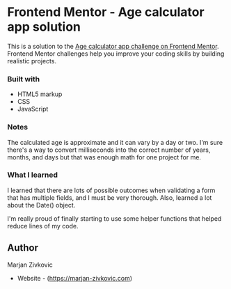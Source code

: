 # Frontend Mentor - Age calculator app solution

This is a solution to the [Age calculator app challenge on Frontend Mentor](https://www.frontendmentor.io/challenges/age-calculator-app-dF9DFFpj-Q). Frontend Mentor challenges help you improve your coding skills by building realistic projects. 

### Built with

- HTML5 markup
- CSS 
- JavaScript 

### Notes

The calculated age is approximate and it can vary by a day or two. I'm sure there's a way to convert milliseconds into the correct number of years, months, and days but that was enough math for one project for me.

### What I learned

I learned that there are lots of possible outcomes when validating a form that has multiple fields, and I must be very thorough. Also, learned a lot about the Date() object. 

I'm really proud of finally starting to use some helper functions that helped reduce lines of my code.

## Author

Marjan Zivkovic
- Website - (https://marjan-zivkovic.com)
